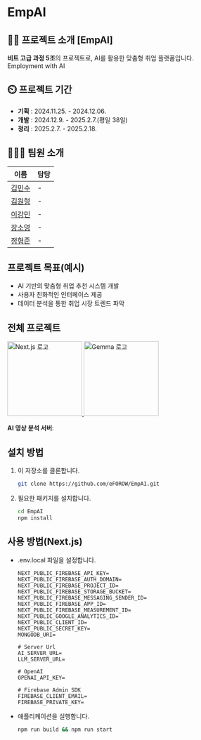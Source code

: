 # EmpAI

## 👨‍🏫 프로젝트 소개 [EmpAI]
**비트 고급 과정 5조**의 프로젝트로, AI를 활용한 맞춤형 취업 플랫폼입니다. 
Employment with AI

## ⏲️ 프로젝트 기간
- **기획** : 2024.11.25. - 2024.12.06.
- **개발** : 2024.12.9. - 2025.2.7.(평일 38일)
- **정리** : 2025.2.7. - 2025.2.18.

## 🧑‍🤝‍🧑 팀원 소개

| 이름       | 담당          |
|------------|---------------|
| [김민수](https://github.com/mayway777)| - |
| [김원형](https://github.com/eFOROW)| - |
| [이강민](https://github.com/lkmsdf159)| - |
| [장소영](https://github.com/sy56)| - |
| [정형준](https://github.com/Junghyeongjun)| - |

## 프로젝트 목표(예시)

- AI 기반의 맞춤형 취업 추천 시스템 개발
- 사용자 친화적인 인터페이스 제공
- 데이터 분석을 통한 취업 시장 트렌드 파악


## 전체 프로젝트
<a href="https://github.com/eFOROW/EmpAI">
    <img src="https://cdn.freelogovectors.net/wp-content/uploads/2023/09/next-js-logo-freelogovectors.net_.png" width="170" alt="Next.js 로고">
</a>

<a href="https://github.com/lkmsdf159/EemAI_self-introduction_ai_server">
    <img src="https://it.chosun.com/news/photo/202402/2023092110644_374751_5441.png" width="170" alt="Gemma 로고">
</a>

**AI 영상 분석 서버**: 

## 설치 방법

1. 이 저장소를 클론합니다.
   ```bash
   git clone https://github.com/eFOROW/EmpAI.git
   ```
2. 필요한 패키지를 설치합니다.
   ```bash
   cd EmpAI
   npm install
   ```

## 사용 방법(Next.js)

- .env.local 파일을 설정합니다.
  ```
  NEXT_PUBLIC_FIREBASE_API_KEY=
  NEXT_PUBLIC_FIREBASE_AUTH_DOMAIN=
  NEXT_PUBLIC_FIREBASE_PROJECT_ID=
  NEXT_PUBLIC_FIREBASE_STORAGE_BUCKET=
  NEXT_PUBLIC_FIREBASE_MESSAGING_SENDER_ID=
  NEXT_PUBLIC_FIREBASE_APP_ID=
  NEXT_PUBLIC_FIREBASE_MEASUREMENT_ID=
  NEXT_PUBLIC_GOOGLE_ANALYTICS_ID=
  NEXT_PUBLIC_CLIENT_ID=
  NEXT_PUBLIC_SECRET_KEY=
  MONGODB_URI=

  # Server Url
  AI_SERVER_URL=
  LLM_SERVER_URL=
  
  # OpenAI
  OPENAI_API_KEY=
  
  # Firebase Admin SDK
  FIREBASE_CLIENT_EMAIL=
  FIREBASE_PRIVATE_KEY=
  ```

- 애플리케이션을 실행합니다.
  ```bash
  npm run build && npm run start
  ```